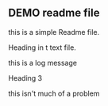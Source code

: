 ## DEMO readme file

this is a simple Readme file.

Heading in t text file.

this is a log message

Heading 3

this isn't much of a problem